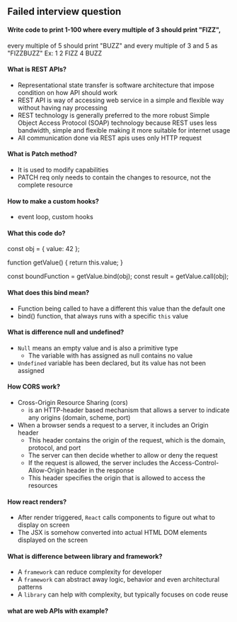 ## Failed interview question

#### Write code to print 1-100 where every multiple of 3 should print "FIZZ",

every multiple of 5 should print "BUZZ" and every multiple of 3 and 5 as "FIZZBUZZ"
Ex: 1 2 FIZZ 4 BUZZ

#### What is REST APIs?

- Representational state transfer is software architecture that impose condition on how API should work
- REST API is way of accessing web service in a simple and flexible way without having nay processing
- REST technology is generally preferred to the more robust Simple Object Access Protocol (SOAP)
  technology because REST uses less bandwidth, simple and flexible making it more suitable for internet usage
- All communication done via REST apis uses only HTTP request

#### What is Patch method?

- It is used to modify capabilities
- PATCH req only needs to contain the changes to resource, not the complete resource

#### How to make a custom hooks?

- event loop, custom hooks

#### What this code do?

const obj = { value: 42 };

function getValue() {
return this.value;
}

const boundFunction = getValue.bind(obj);
const result = getValue.call(obj);

#### What does this bind mean?

- Function being called to have a different this value than the default one
- bind() function, that always runs with a specific `this` value

#### What is difference null and undefined?

- `Null` means an empty value and is also a primitive type
  - The variable with has assigned as null contains no value
- `Undefined` variable has been declared, but its value has not been assigned

#### How CORS work?

- Cross-Origin Resource Sharing (cors)
  - is an HTTP-header based mechanism that allows a server to indicate any origins (domain, scheme, port)
- When a browser sends a request to a server, it includes an Origin header
  - This header contains the origin of the request, which is the domain, protocol, and port
  - The server can then decide whether to allow or deny the request
  - If the request is allowed, the server includes the Access-Control-Allow-Origin header in the response
  - This header specifies the origin that is allowed to access the resources

#### How react renders?

- After render triggered, `React` calls components to figure out what to display on screen
- The JSX is somehow converted into actual HTML DOM elements displayed on the screen

#### What is difference between library and framework?

- A `framework` can reduce complexity for developer
- A `framework` can abstract away logic, behavior and even architectural patterns
- A `library` can help with complexity, but typically focuses on code reuse

#### what are web APIs with example?
